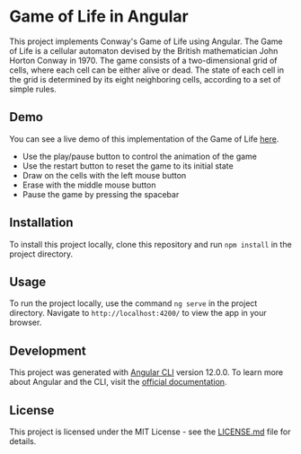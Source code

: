 # Game of Life in Angular

This project implements Conway's Game of Life using Angular. The Game of Life is a cellular automaton devised by the British mathematician John Horton Conway in 1970. The game consists of a two-dimensional grid of cells, where each cell can be either alive or dead. The state of each cell in the grid is determined by its eight neighboring cells, according to a set of simple rules.

## Demo

You can see a live demo of this implementation of the Game of Life [here](https://hesanta2.github.io/game-of-life).

* Use the play/pause button to control the animation of the game
* Use the restart button to reset the game to its initial state
* Draw on the cells with the left mouse button
* Erase with the middle mouse button
* Pause the game by pressing the spacebar

## Installation

To install this project locally, clone this repository and run `npm install` in the project directory.

## Usage

To run the project locally, use the command `ng serve` in the project directory. Navigate to `http://localhost:4200/` to view the app in your browser.

## Development

This project was generated with [Angular CLI](https://github.com/angular/angular-cli) version 12.0.0. To learn more about Angular and the CLI, visit the [official documentation](https://angular.io/).

## License

This project is licensed under the MIT License - see the [LICENSE.md](LICENSE.md) file for details.
